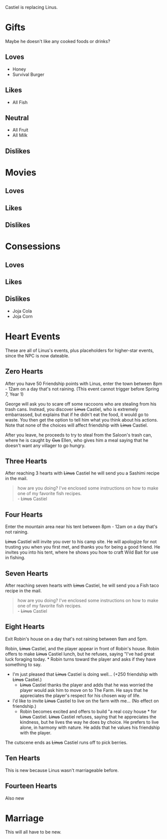 Castiel is replacing Linus.

# Gifts

Maybe he doesn't like any cooked foods or drinks? 

## Loves

  * Honey
  * Survival Burger

## Likes 
  * All Fish

## Neutral
  * All Fruit
  * All Milk

## Dislikes

# Movies

## Loves

## Likes

## Dislikes

# Consessions

## Loves

## Likes

## Dislikes
  * Joja Cola
  * Joja Corn

# Heart Events

These are all of Linus's events, plus placeholders for higher-star events, since the NPC is now dateable.

## Zero Hearts

After you have 50 Friendship points with Linus, enter the town between 8pm - 12am on a day that's not raining. (This event cannot trigger before Spring 7, Year 1)

George will ask you to scare off some raccoons who are stealing from his trash cans. Instead, you discover ~~Linus~~ Castiel, who is extremely embarrassed, but explains that if he didn't eat the food, it would go to waste. You then get the option to tell him what you think about his actions. Note that none of the choices will affect friendship with ~~Linus~~ Castiel.

After you leave, he proceeds to try to steal from the Saloon's trash can, where he is caught by ~~Gus~~ Ellen, who gives him a meal saying that he doesn't want any villager to go hungry.

## Three Hearts

After reaching 3 hearts with ~~Linus~~ Castiel he will send you a Sashimi recipe in the mail.

> how are you doing? I've enclosed some instructions on how to make one of my favorite fish recipes.  
\- ~~Linus~~ Castiel

## Four Hearts

Enter the mountain area near his tent between 8pm - 12am on a day that's not raining.

~~Linus~~ Castiel will invite you over to his camp site. He will apologize for not trusting you when you first met, and thanks you for being a good friend. He invites you into his tent, where he shows you how to craft Wild Bait for use in fishing.

## Seven Hearts

After reaching seven hearts with ~~Linus~~ Castiel, he will send you a Fish taco recipe in the mail.

> how are you doing? I've enclosed some instructions on how to make one of my favorite fish recipes.  
\- ~~Linus~~ Castiel

## Eight Hearts

Exit Robin's house on a day that's not raining between 9am and 5pm.

Robin, ~~Linus~~ Castiel, and the player appear in front of Robin's house. Robin offers to make ~~Linus~~ Castiel lunch, but he refuses, saying "I've had great luck foraging today. * Robin turns toward the player and asks if they have something to say.

  * I'm just pleased that ~~Linus~~ Castiel is doing well... (+250 friendship with ~~Linus~~ Castiel.)
      * ~~Linus~~ Castiel thanks the player and adds that he was worried the player would ask him to move on to The Farm. He says that he appreciates the player's respect for his chosen way of life.
  * I'd like to invite ~~Linus~~ Castiel to live on the farm with me... (No effect on friendship.)
      * Robin becomes excited and offers to build "a real cozy house * for ~~Linus~~ Castiel. ~~Linus~~ Castiel refuses, saying that he appreciates the kindness, but he lives the way he does by choice. He prefers to live alone, in harmony with nature. He adds that he values his friendship with the player.

The cutscene ends as ~~Linus~~ Castiel runs off to pick berries. 

## Ten Hearts
This is new because Linus wasn't marriageable before.

## Fourteen Hearts
Also new

# Marriage
This will all have to be new.